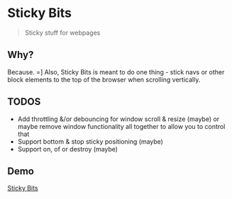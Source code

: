 # Sticky Bits

> Sticky stuff for webpages

## Why?

Because. =] Also, Sticky Bits is meant to do one thing - stick navs or other block elements to the top of the browser when scrolling vertically. 

## TODOS

- Add throttling &/or debouncing for window scroll & resize (maybe) or maybe remove window functionality all together to allow you to control that
- Support bottom & stop sticky positioning (maybe)
- Support on, of or destroy (maybe)

## Demo

[Sticky Bits](http://codepen.io/yowainwright/pen/XKyLwz)





